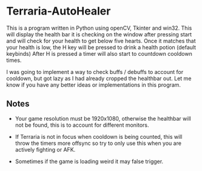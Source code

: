 # Terraria-AutoHealer
 This is a program written in Python using openCV, Tkinter and win32. This will display the health bar it is checking on the window after pressing start and will 
 check for your health to get below five hearts. Once it matches that your health is low, the H key will be pressed to drink a health potion (default keybinds)
 After H is pressed a timer will also start to countdown cooldown times.

 I was going to implement a way to check buffs / debuffs to account for cooldown, but got lazy as I had already cropped the healthbar out. Let me know if you 
 have any better ideas or implementations in this program.

## Notes 
+ Your game resolution must be 1920x1080, otherwise the healthbar will not be found, this is to account for different monitors.

+ If Terraria is not in focus when cooldown is being counted, this will throw the timers more offsync so try to only use this when you are actively fighting or AFK.

+ Sometimes if the game is loading weird it may false trigger.

